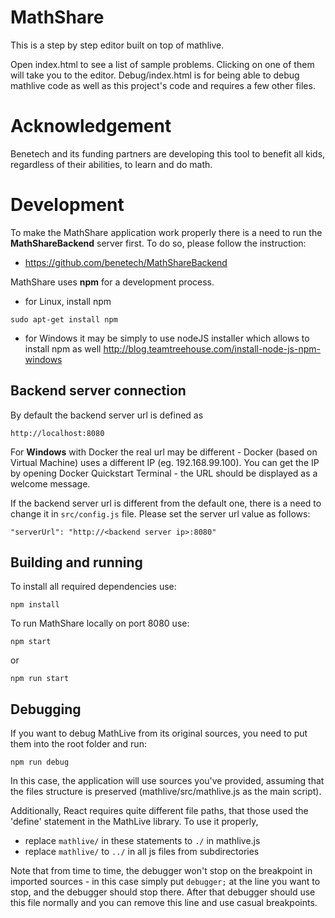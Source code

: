# MathShare
This is a step by step editor built on top of mathlive. 

Open index.html to see a list of sample problems. Clicking on one of them will take you to the editor. Debug/index.html is for being able to debug mathlive code as well as this project's code and requires a few other files.

# Acknowledgement
Benetech and its funding partners are developing this tool to benefit all kids, regardless of their abilities, to learn and do math.

# Development
To make the MathShare application work properly there is a need to run the **MathShareBackend** server first. To do so, please follow the instruction: 
* https://github.com/benetech/MathShareBackend

MathShare uses **npm** for a development process. 
* for Linux, install npm 
```
sudo apt-get install npm
```
* for Windows it may be simply to use nodeJS installer which allows to install npm as well
http://blog.teamtreehouse.com/install-node-js-npm-windows

## Backend server connection
By default the backend server url is defined as 
```
http://localhost:8080
```
For **Windows** with Docker the real url may be different - Docker (based on Virtual Machine) uses a different IP (eg. 192.168.99.100). You can get the IP by opening Docker Quickstart Terminal - the URL should be displayed as a welcome message. 

If the backend server url is different from the default one, there is a need to change it in ```src/config.js``` file. Please set the server url value as follows:
```
"serverUrl": "http://<backend server ip>:8080"
```
## Building and running 
To install all required dependencies use: 
```
npm install
``` 
To run MathShare locally on port 8080 use: 
```
npm start
``` 
or 
```
npm run start
```

## Debugging
If you want to debug MathLive from its original sources, you need to put them into the root folder and run: 
```
npm run debug
```
In this case, the application will use sources you've provided, assuming that the files structure is preserved (mathlive/src/mathlive.js as the main script). 

Additionally, React requires quite different file paths, that those used the 'define' statement in the MathLive library. To use it properly, 
* replace ```mathlive/``` in these statements to ```./``` in mathlive.js 
* replace ```mathlive/``` to ```../``` in all js files from subdirectories

Note that from time to time, the debugger won't stop on the breakpoint in imported sources - in this case simply put ```debugger;``` at the line you want to stop, and the debugger should stop there. After that debugger should use this file normally and you can remove this line and use casual breakpoints.
